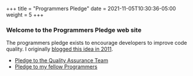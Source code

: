 +++
title = "Programmers Pledge"
date = 2021-11-05T10:30:36-05:00
weight = 5
+++

### Welcome to the Programmers Pledge web site
 
The programmers pledge exists to encourage developers to improve code quality.  I originally [blogged this idea in 2011](http://csharpdeveloper.wordpress.com/2011/01/09/a-programmers-pledge-to-quality-assurance).

* [Pledge to the Quality Assurance Team](one)
* [Pledge to my fellow Programmers](two)


